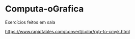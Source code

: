# Computa-oGrafica
Exercícios feitos em sala

https://www.rapidtables.com/convert/color/rgb-to-cmyk.html
